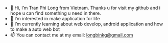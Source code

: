 - 👋 Hi, I’m Tran Phi Long from Vietnam.
     Thanks u for visit my github and i hope u can find something u need in there.
- 👀 I’m interested in make application for life 
- 🌱 I’m currently learning about web develop, android application and how to make a auto web bot
- 📫 You can contact me at my email: longbinkg@gmail.com 
